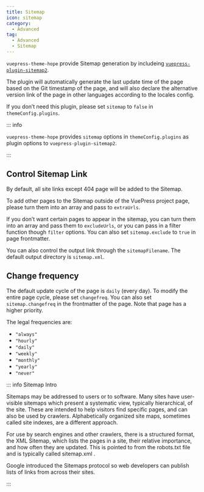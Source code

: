 ```yaml
---
title: Sitemap
icon: sitemap
category:
  - Advanced
tag:
  - Advanced
  - Sitemap
---
```


`vuepress-theme-hope` provide Sitemap generation by includeing [`vuepress-plugin-sitemap2`][sitemap2].

The plugin will automatically generate the last update time of the page based on the Git timestamp of the page, and will also declare the alternative version link of the page in other languages according to the locales config.

If you don’t need this plugin, please set `sitemap` to `false` in `themeConfig.plugins`.

::: info

`vuepress-theme-hope` provides `sitemap` options in `themeConfig.plugins` as plugin options to `vuepress-plugin-sitemap2`.

:::

## Control Sitemap Link

By default, all site links except 404 page will be added to the Sitemap.

To add other pages to the Sitemap outside of the VuePress project page, please turn them into an array and pass to `extraUrls`.

If you don’t want certain pages to appear in the sitemap, you can turn them into an array and pass them to `excludeUrls`, or you can pass in a filter function though `filter` options. You can also set `sitemap.exclude` to `true` in page frontmatter.

You can also control the output link through the `sitemapFilename`. The default output directory is `sitemap.xml`.

## Change frequency

The default update cycle of the page is `daily` (every day). To modify the entire page cycle, please set `changefreq`. You can also set `sitemap.changefreq` in the frontmatter of the page. Note that page has a higher priority.

The legal frequencies are:

- `"always"`
- `"hourly"`
- `"daily"`
- `"weekly"`
- `"monthly"`
- `"yearly"`
- `"never"`

::: info Sitemap Intro

Sitemaps may be addressed to users or to software. Many sites have user-visible sitemaps which present a systematic view, typically hierarchical, of the site. These are intended to help visitors find specific pages, and can also be used by crawlers. Alphabetically organized site maps, sometimes called site indexes, are a different approach.

For use by search engines and other crawlers, there is a structured format, the XML Sitemap, which lists the pages in a site, their relative importance, and how often they are updated. This is pointed to from the robots.txt file and is typically called sitemap.xml .

Google introduced the Sitemaps protocol so web developers can publish lists of links from across their sites.

:::

[sitemap2]: https://vuepress-theme-hope.github.io/v2/sitemap/

